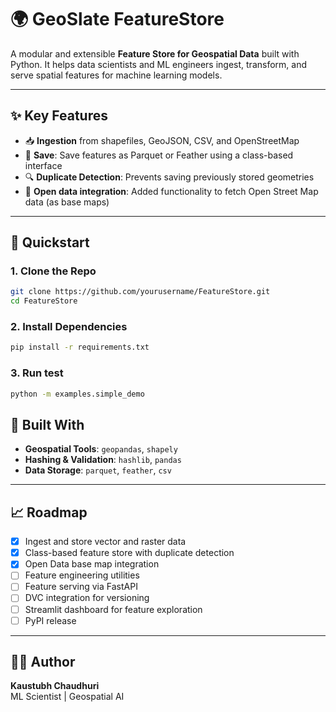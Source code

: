 # 🌍 GeoSlate FeatureStore

A modular and extensible **Feature Store for Geospatial Data** built with Python. It helps data scientists and ML engineers ingest, transform, and serve spatial features for machine learning models.

---

## ✨ Key Features

- 📥 **Ingestion** from shapefiles, GeoJSON, CSV, and OpenStreetMap
- 💾 **Save**: Save features as Parquet or Feather using a class-based interface
- 🔍 **Duplicate Detection**: Prevents saving previously stored geometries
- 📌 **Open data integration**: Added functionality to fetch Open Street Map data (as base maps)

---

## 🚀 Quickstart

### 1. Clone the Repo

```bash
git clone https://github.com/yourusername/FeatureStore.git
cd FeatureStore
```

### 2. Install Dependencies

```bash
pip install -r requirements.txt
```

### 3. Run test

```bash
python -m examples.simple_demo
```


## 🔧 Built With

- **Geospatial Tools**: `geopandas`, `shapely`
- **Hashing & Validation**: `hashlib`, `pandas`
- **Data Storage**: `parquet`, `feather`, `csv`

---

## 📈 Roadmap

- [x] Ingest and store vector and raster data
- [x] Class-based feature store with duplicate detection
- [x] Open Data base map integration
- [ ] Feature engineering utilities
- [ ] Feature serving via FastAPI
- [ ] DVC integration for versioning
- [ ] Streamlit dashboard for feature exploration
- [ ] PyPI release

---

## 👨‍💻 Author

**Kaustubh Chaudhuri**  
ML Scientist | Geospatial AI
